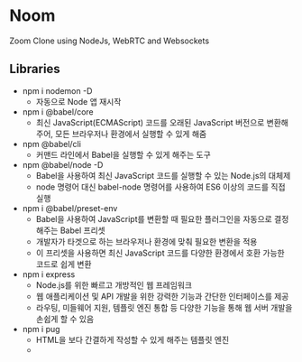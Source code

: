# Noom

Zoom Clone using NodeJs, WebRTC and Websockets

## Libraries
* npm i nodemon -D
  * 자동으로 Node 앱 재시작
* npm i @babel/core 
  * 최신 JavaScript(ECMAScript) 코드를 오래된 JavaScript 버전으로 변환해주어, 모든 브라우저나 환경에서 실행할 수 있게 해줌
* npm @babel/cli 
  * 커맨드 라인에서 Babel을 실행할 수 있게 해주는 도구
* npm @babel/node -D
  * Babel을 사용하여 최신 JavaScript 코드를 실행할 수 있는 Node.js의 대체제
  * node 명령어 대신 babel-node 명령어를 사용하여 ES6 이상의 코드를 직접 실행
* npm i @babel/preset-env
  *  Babel을 사용하여 JavaScript를 변환할 때 필요한 플러그인을 자동으로 결정해주는 Babel 프리셋
  * 개발자가 타겟으로 하는 브라우저나 환경에 맞춰 필요한 변환을 적용
  * 이 프리셋을 사용하면 최신 JavaScript 코드를 다양한 환경에서 호환 가능한 코드로 쉽게 변환
* npm i express
  *  Node.js를 위한 빠르고 개방적인 웹 프레임워크
  * 웹 애플리케이션 및 API 개발을 위한 강력한 기능과 간단한 인터페이스를 제공
  * 라우팅, 미들웨어 지원, 템플릿 엔진 통합 등 다양한 기능을 통해 웹 서버 개발을 손쉽게 할 수 있음
* npm i pug
  *  HTML을 보다 간결하게 작성할 수 있게 해주는 템플릿 엔진
  * 